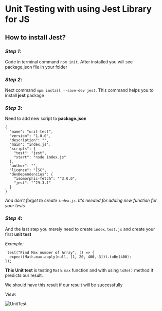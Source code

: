 # Unit Testing with using Jest Library for JS

## How to install Jest?

### *Step 1*: 
Code in terminal command `npm init`. After installed you will see package.json file in your folder

### *Step 2*: 
Next command `npm install --save-dev jest`. This command helps you to install **jest** package 

### *Step 3*:
Need to add new script to **package.json**

```no-highlight
{
  "name": "unit-test",
  "version": "1.0.0",
  "description": "",
  "main": "index.js",
  "scripts": {
    "test": "jest",
    "start": "node index.js"
  },
  "author": "",
  "license": "ISC",
  "devDependencies": {
    "isomorphic-fetch": "^3.0.0",
    "jest": "^29.3.1"
  }
}

```

*And don't forget to create `index.js`. It's needed for adding new function for your tests*

### *Step 4*:
And the last step you merely need to create `index.test.js` and create your first **unit test**

*Example:*

```no-highlight
 test("Find Max number of Array", () => {
  expect(Math.max.apply(null, [1, 20, 400, 3])).toBe(400);
});
```

**This Unit test** is testing `Math.max` function and with using `toBe()` method It predicts our result.

We should have this result if our result will be successfully

*View*:

![UnitTest](https://user-images.githubusercontent.com/43606985/207424369-10a1371c-0a3f-4591-898e-126ae5022501.PNG)

